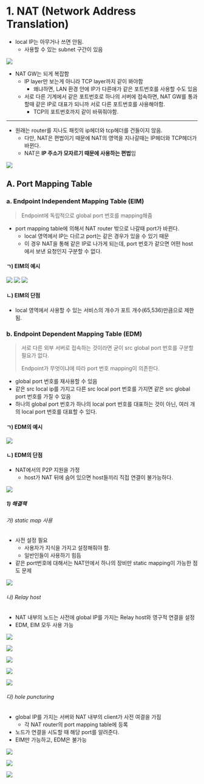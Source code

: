 # 1. NAT (Network Address Translation)

- local IP는 아무거나 쓰면 안됨.
	- 사용할 수 있는 subnet 구간이 있음

![](/bin/Network_image/network_7_17.png)

- NAT GW는 되게 복잡함
	- IP layer만 보는게 아니라 TCP layer까지 같이 봐야함
		- 왜냐하면, LAN 환경 안에 IP가 다른애가 같은 포트번호를 사용할 수도 있음
	- 서로 다른 기계에서 같은 포트번호로 하나의 서버에 접속하면, NAT GW를 통과할때 같은 IP로 대표가 되니까 서로 다른 포트번호를 사용해야함.
		- TCP의 포트번호까지 같이 바꿔줘야함.

---

- 원래는 router를 지나도 패킷의 ip헤더와 tcp헤더를 건들이지 않음.
	- 다만, NAT은 편법이기 때문에 NAT의 영역을 지나갈때는 IP헤더와 TCP헤더가 바뀐다.
	- NAT은 **IP 주소가 모자르기 때문에 사용하는 편법**임

![](/bin/Network_image/network_7_18.png)

## A. Port Mapping Table

### a. Endpoint Independent Mapping Table (EIM)

> Endpoint에 독립적으로 global port 번호를 mapping해줌

- port mapping table에 의해서 NAT router 밖으로 나갈때 port가 바뀐다.
	- local 영역에서 IP는 다르고 port는 같은 경우가 있을 수 있기 때문
	- 이 경우 NAT을 통해 같은 IP로 나가게 되는데, port 번호가 같으면 어떤 host에서 보낸 요청인지 구분할 수 없다.

#### ㄱ) EIM의 예시

![](/bin/Network_image/network_7_19.png)
![](/bin/Network_image/network_7_20.png)
![](/bin/Network_image/network_7_21.png)

#### ㄴ) EIM의 단점

- local 영역에서 사용할 수 있는 서비스의 개수가 포트 개수(65,536)만큼으로 제한됨.

### b. Endpoint Dependent Mapping Table (EDM)

> 서로 다른 외부 서버로 접속하는 것이라면 굳이 src global port 번호를 구분할 필요가 없다.
> 
> Endpoint가 무엇이냐에 따라 port 번호 mapping이 의존한다.

- global port 번호를 재사용할 수 있음
- 같은 src local ip를 가지고 다른 src local port 번호를 가지면 같은 src global port 번호를 가질 수 있음
- 하나의 global port 번호가 하나의 local port 번호를 대표하는 것이 아닌, 여러 개의 local port 번호를 대표할 수 있다.

#### ㄱ) EDM의 예시

![](/bin/Network_image/network_7_22.png)

#### ㄴ) EDM의 단점

- NAT에서의 P2P 지원을 가정
	- host가 NAT 뒤에 숨어 있으면 host들끼리 직접 연결이 불가능하다.

![](/bin/Network_image/network_7_23.png)

##### 1) 해결책

###### 가) static map 사용

- 사전 설정 필요
	- 사용자가 지식을 가지고 설정해줘야 함.
	- 일반인들이 사용하기 힘듬
- 같은 port번호에 대해서는 NAT안에서 하나의 장비만 static mapping이 가능한 점도 문제

![](/bin/Network_image/network_7_24.png)

###### 나) Relay host

- NAT 내부의 노드는 사전에 global IP를 가지는 Relay host와 영구적 연결을 설정
- EDM, EIM 모두 사용 가능

![](/bin/Network_image/network_7_25.png)

![](/bin/Network_image/network_7_26.png)

![](/bin/Network_image/network_7_27.png)

![](/bin/Network_image/network_7_28.png)

![](/bin/Network_image/network_7_29.png)

###### 다) hole puncturing

- global IP를 가지는 서버와 NAT 내부의 client가 사전 여결을 가짐
	- 각 NAT router의 port mapping table에 등록
- 노드가 연결을 시도할 때 해당 port를 알려준다.
- EIM만 가능하고, EDM은 불가능

![](/bin/Network_image/network_7_30.png)

![](/bin/Network_image/network_7_31.png)

![](/bin/Network_image/network_7_32.png)